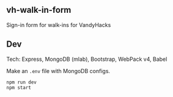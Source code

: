 vh-walk-in-form
---

Sign-in form for walk-ins for VandyHacks

Dev
---
Tech: Express, MongoDB (mlab), Bootstrap, WebPack v4, Babel

Make an `.env` file with MongoDB configs.
```
npm run dev
npm start
```
